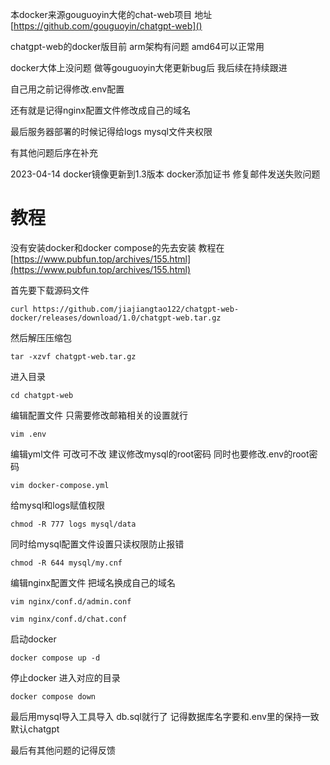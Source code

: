 本docker来源gouguoyin大佬的chat-web项目 地址 [https://github.com/gouguoyin/chatgpt-web]()

chatgpt-web的docker版目前 arm架构有问题  amd64可以正常用

docker大体上没问题 做等gouguoyin大佬更新bug后 我后续在持续跟进

自己用之前记得修改.env配置

还有就是记得nginx配置文件修改成自己的域名

最后服务器部署的时候记得给logs  mysql文件夹权限

有其他问题后序在补充

2023-04-14 docker镜像更新到1.3版本 docker添加证书 修复邮件发送失败问题



# 教程

没有安装docker和docker compose的先去安装  教程在 [https://www.pubfun.top/archives/155.html](https://www.pubfun.top/archives/155.html)

首先要下载源码文件

`curl https://github.com/jiajiangtao122/chatgpt-web-docker/releases/download/1.0/chatgpt-web.tar.gz`

然后解压压缩包

`tar -xzvf chatgpt-web.tar.gz`

进入目录

`cd chatgpt-web`

编辑配置文件 只需要修改邮箱相关的设置就行

`vim .env`

编辑yml文件 可改可不改 建议修改mysql的root密码  同时也要修改.env的root密码

`vim docker-compose.yml`

给mysql和logs赋值权限

`chmod -R 777 logs mysql/data`

同时给mysql配置文件设置只读权限防止报错

`chmod -R 644 mysql/my.cnf`

编辑nginx配置文件 把域名换成自己的域名

`vim nginx/conf.d/admin.conf`

`vim nginx/conf.d/chat.conf`

启动docker

`docker compose up -d`

停止docker  进入对应的目录

`docker compose down`

最后用mysql导入工具导入 db.sql就行了  记得数据库名字要和.env里的保持一致 默认chatgpt

最后有其他问题的记得反馈





